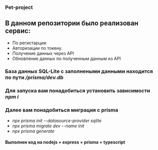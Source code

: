 ### Pet-project 
## В данном репозитории было реализован сервис:
  * По регистарции
  * Авторизации по токену.
  * Получение данных через API
  * Обновление данных по полученным данным из API 

### База данных SQL-Lite с заполнеными данными находится по пути */prisma/dev.db*

### Для запуска вам понадобиться установить зависимости *npm i*
### Далее вам понадобиться миграция с prisma 
  * *npx prisma init --datasource-provider sqlite*
  * *npx prisma migrate dev --name init*
  * *npx prisma generate*

#### Выполнен код на nodejs + express + prisma + typescript 
